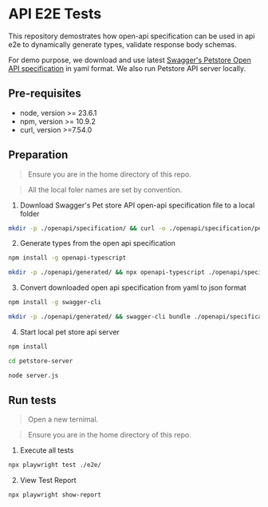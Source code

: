 # API E2E Tests

This repository demostrates how open-api specification can be used in api e2e to dynamically generate types, validate response body schemas.

For demo purpose, we download and use latest [Swagger's Petstore Open API specification](https://github.com/swagger-api/swagger-petstore/blob/master/src/main/resources/openapi.yaml) in yaml format. We also run Petstore API server locally.

## Pre-requisites

- node, version >= 23.6.1
- npm, version >= 10.9.2
- curl, version >=7.54.0

## Preparation

> Ensure you are in the home directory of this repo.

> All the local foler names are set by convention.

1. Download Swagger's Pet store API open-api specification file to a local folder

```bash
mkdir -p ./openapi/specification/ && curl -o ./openapi/specification/petstore-api-spec.yaml https://raw.githubusercontent.com/swagger-api/swagger-petstore/master/src/main/resources/openapi.yaml
```

2. Generate types from the open api specification

```bash
npm install -g openapi-typescript

mkdir -p ./openapi/generated/ && npx openapi-typescript ./openapi/specification/petstore-api-spec.yaml --output ./openapi/generated/petstore-types.ts
```

3. Convert downloaded open api specification from yaml to json format

```bash
npm install -g swagger-cli

mkdir -p ./openapi/generated/ && swagger-cli bundle ./openapi/specification/petstore-api-spec.yaml -o ./openapi/generated/petstore-api-spec.json
```

4. Start local pet store api server

```bash
npm install

cd petstore-server

node server.js
```

## Run tests

> Open a new ternimal.

> Ensure you are in the home directory of this repo.

1. Execute all tests

```bash
npx playwright test ./e2e/
```

2. View Test Report

```bash
npx playwright show-report
```
